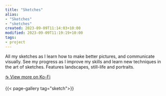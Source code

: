```yaml
---
title: "Sketches"
alias:
- "Sketches"
- "sketches"
created: 2023-09-09T11:14:03+10:00
modified: 2023-09-09T11:19:19+10:00
tags:
- project
---
```


All my sketches as I learn how to make better pictures, and communicate visually. See my progress as I improve my skills and learn new techniques in the art of sketches. Features landscapes, still-life and portraits.

[☕️ View more on Ko-Fi](https://ko-fi.com/album/-Sketches-E1E3P1Q7B)

{{< page-gallery tag="sketch">}} 